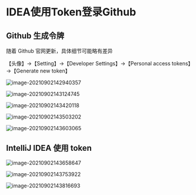 # IDEA使用Token登录Github

## Github 生成令牌

随着 Github 官网更新，具体细节可能略有差异

【头像】→【Setting】→【Developer Settings】→【Personal access tokens】→【Generate new token】

![image-20210902142940357](https://attach.blog.wen7.online/image-20210902142940357.png)

![image-20210902143124745](https://attach.blog.wen7.online/image-20210902143124745.png)

![image-20210902143420118](https://attach.blog.wen7.online/image-20210902143420118.png)

![image-20210902143503202](https://attach.blog.wen7.online/image-20210902143503202.png)

![image-20210902143603065](https://attach.blog.wen7.online/image-20210902143603065.png)



## IntelliJ IDEA 使用 token

![image-20210902143658647](https://attach.blog.wen7.online/image-20210902143658647.png)

![image-20210902143753922](https://attach.blog.wen7.online/image-20210902143753922.png)

![image-20210902143816693](https://attach.blog.wen7.online/image-20210902143816693.png)